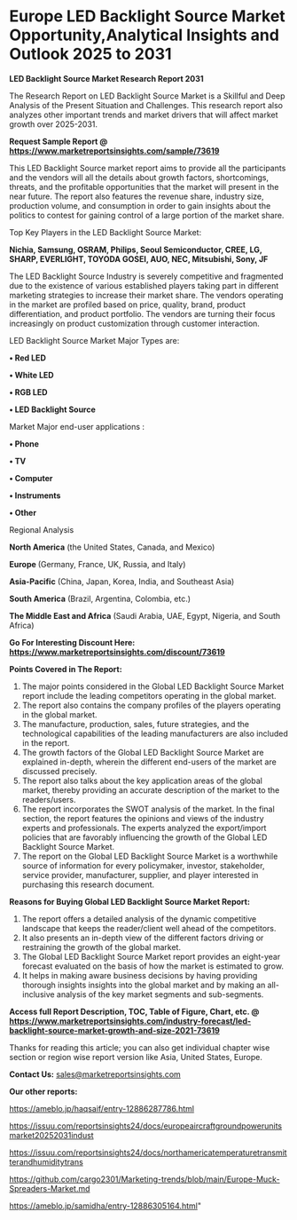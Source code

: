 # Europe LED Backlight Source Market Opportunity,Analytical Insights and Outlook 2025 to 2031

<strong>LED Backlight Source Market Research Report 2031</strong>

The Research Report on LED Backlight Source Market is a Skillful and Deep Analysis of the Present Situation and Challenges. This research report also analyzes other important trends and market drivers that will affect market growth over 2025-2031.

<strong>Request Sample Report @ <a href=https://www.marketreportsinsights.com/sample/73619>https://www.marketreportsinsights.com/sample/73619</a></strong>

This LED Backlight Source market report aims to provide all the participants and the vendors will all the details about growth factors, shortcomings, threats, and the profitable opportunities that the market will present in the near future. The report also features the revenue share, industry size, production volume, and consumption in order to gain insights about the politics to contest for gaining control of a large portion of the market share.

Top Key Players in the LED Backlight Source Market:

<strong>Nichia, Samsung, OSRAM, Philips, Seoul Semiconductor, CREE, LG, SHARP, EVERLIGHT, TOYODA GOSEI, AUO, NEC, Mitsubishi, Sony, JF</strong>

The LED Backlight Source Industry is severely competitive and fragmented due to the existence of various established players taking part in different marketing strategies to increase their market share. The vendors operating in the market are profiled based on price, quality, brand, product differentiation, and product portfolio. The vendors are turning their focus increasingly on product customization through customer interaction.

LED Backlight Source Market Major Types are:

<strong>• Red LED

• White LED

• RGB LED

• LED Backlight Source</strong>

Market Major end-user applications :

<strong>• Phone

• TV

• Computer

• Instruments

• Other</strong>

Regional Analysis

</u><strong><b>North America</b></strong> (the United States, Canada, and Mexico)

<strong><b>Europe </b></strong>(Germany, France, UK, Russia, and Italy)

<strong><b>Asia-Pacific</b></strong> (China, Japan, Korea, India, and Southeast Asia)

<strong><b>South America</b></strong> (Brazil, Argentina, Colombia, etc.)

<strong><b>The Middle East and Africa</b></strong> (Saudi Arabia, UAE, Egypt, Nigeria, and South Africa)

<strong>Go For Interesting Discount Here: <a href=https://www.marketreportsinsights.com/discount/73619>https://www.marketreportsinsights.com/discount/73619</a></strong>

<strong>Points Covered in The Report:</strong>
<ol>
  <li>The major points considered in the Global LED Backlight Source Market report include the leading competitors operating in the global market.</li>
  <li>The report also contains the company profiles of the players operating in the global market.</li>
  <li>The manufacture, production, sales, future strategies, and the technological capabilities of the leading manufacturers are also included in the report.</li>
  <li>The growth factors of the Global LED Backlight Source Market are explained in-depth, wherein the different end-users of the market are discussed precisely.</li>
  <li>The report also talks about the key application areas of the global market, thereby providing an accurate description of the market to the readers/users.</li>
  <li>The report incorporates the SWOT analysis of the market. In the final section, the report features the opinions and views of the industry experts and professionals. The experts analyzed the export/import policies that are favorably influencing the growth of the Global LED Backlight Source Market.</li>
  <li>The report on the Global LED Backlight Source Market is a worthwhile source of information for every policymaker, investor, stakeholder, service provider, manufacturer, supplier, and player interested in purchasing this research document.</li>
</ol>
<strong>Reasons for Buying Global LED Backlight Source Market Report:</strong>

<ol>
  <li>The report offers a detailed analysis of the dynamic competitive landscape that keeps the reader/client well ahead of the competitors.</li>
  <li>It also presents an in-depth view of the different factors driving or restraining the growth of the global market.</li>
  <li>The Global LED Backlight Source Market report provides an eight-year forecast evaluated on the basis of how the market is estimated to grow.</li>
  <li>It helps in making aware business decisions by having providing thorough insights insights into the global market and by making an all-inclusive analysis of the key market segments and sub-segments.</li>
</ol>
<strong>Access full Report Description, TOC, Table of Figure, Chart, etc. @ <a href=https://www.marketreportsinsights.com/industry-forecast/led-backlight-source-market-growth-and-size-2021-73619>https://www.marketreportsinsights.com/industry-forecast/led-backlight-source-market-growth-and-size-2021-73619</a></strong>


Thanks for reading this article; you can also get individual chapter wise section or region wise report version like Asia, United States, Europe.

<strong>Contact Us:</strong>
sales@marketreportsinsights.com

<strong>Our other reports:</strong>

<a href=https://ameblo.jp/haqsaif/entry-12886287786.html>https://ameblo.jp/haqsaif/entry-12886287786.html</a>

<a href=https://issuu.com/reportsinsights24/docs/europeaircraftgroundpowerunitsmarket20252031indust>https://issuu.com/reportsinsights24/docs/europeaircraftgroundpowerunitsmarket20252031indust</a>

<a href=https://issuu.com/reportsinsights24/docs/northamericatemperaturetransmitterandhumiditytrans>https://issuu.com/reportsinsights24/docs/northamericatemperaturetransmitterandhumiditytrans</a>

<a href=https://github.com/cargo2301/Marketing-trends/blob/main/Europe-Muck-Spreaders-Market.md>https://github.com/cargo2301/Marketing-trends/blob/main/Europe-Muck-Spreaders-Market.md</a>

<a href=https://ameblo.jp/samidha/entry-12886305164.html>https://ameblo.jp/samidha/entry-12886305164.html</a>"
